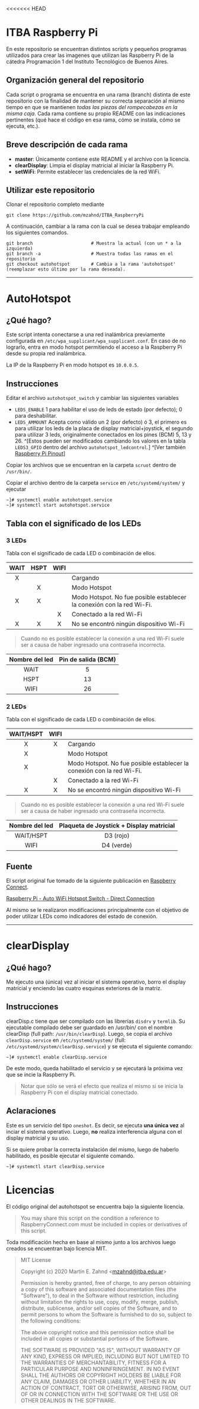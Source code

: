 <<<<<<< HEAD
# ITBA Raspberry Pi

En este repositorio se encuentran distintos scripts y pequeños programas utilizados para crear las imagenes que utilizan las Raspberry Pi de la cátedra Programación 1 del Instituto Tecnológico de Buenos Aires.

## Organización general del repositorio
Cada script o programa se encuentra en una rama (branch) distinta de este repositorio con la finalidad de mantener su correcta separación al mismo tiempo en que se mantienen _todas las piezas del rompecabezas en la misma caja_.
Cada rama contiene su propio README con las indicaciones pertinentes (qué hace el código en esa rama, cómo se instala, cómo se ejecuta, etc.).

## Breve descripción de cada rama
- **master**: Únicamente contiene este README y el archivo con la licencia.
- **clearDisplay**: Limpia el display matricial al iniciar la Raspberry Pi.
- **setWiFi**: Permite establecer las credenciales de la red WiFi.

## Utilizar este repositorio
Clonar el repositorio completo mediante
```
git clone https://github.com/mzahnd/ITBA_RaspberryPi
```

A continuación, cambiar a la rama con la cual se desea trabajar empleando los siguientes comandos.
```
git branch                      # Muestra la actual (con un * a la izquierda)
git branch -a                   # Muestra todas las ramas en el repositorio
git checkout autohotspot        # Cambia a la rama 'autohotspot' (reemplazar esto último por la rama deseada).
```

---

# AutoHotspot

## ¿Qué hago?
Este script intenta conectarse a una red inalámbrica previamente configurada en `/etc/wpa_supplicant/wpa_supplicant.conf`.
En caso de no lograrlo, entra en modo hotspot permitiendo el acceso a la Raspberry Pi desde su propia red inalámbrica.

La IP de la Raspberry Pi en modo hotspot es `10.0.0.5`.


## Instrucciones

Editar el archivo `autohotspot_switch` y cambiar las siguientes variables
- `LEDS_ENABLE` 1 para habilitar el uso de leds de estado (por defecto); 0 para deshabilitar.
- `LEDS_AMMOUNT` Acepta como válido un 2 (por defecto) ó 3, el primero es para utilizar los leds de la placa de display matricial+joystick, el segundo para utilizar 3 leds, originalmente conectados en los pines (BCM) 5, 13 y 26. ^[Estos pueden ser modificados cambiando los valores en la tabla `LEDS3_GPIO` dentro del archivo `autohotspot_ledcontrol`.] ^[Ver también [Raspberry Pi Pinout](https://pinout.xyz/)]

Copiar los archivos que se encuentran en la carpeta `scruot` dentro de `/usr/bin/`.

Copiar el archivo dentro de la carpeta `service` en `/etc/systemd/system/` y ejecutar
```console
~]# systemctl enable autohotspot.service
~]# systemctl start autohotspot.service
```

## Tabla con el significado de los LEDs

### 3 LEDs
Tabla con el significado de cada LED o combinación de ellos.

| WAIT | HSPT | WIFI | |
|:---:|:---:|:---:|:---|
| X |   |   | Cargando |
|   | X |   | Modo Hotspot |
| X | X |   | Modo Hotspot. No fue posible establecer la conexión con la red Wi-Fi. |
|   |   | X | Conectado a la red Wi-Fi |
| X | X | X | No se encontró ningún dispositivo Wi-Fi |

> Cuando no es posible establecer la conexión a una red Wi-Fi suele ser a causa de haber ingresado una contraseña incorrecta.

| Nombre del led | Pin de salida (BCM) |
| :---: | :---: |
| WAIT | 5 | 
| HSPT | 13 |
| WIFI | 26 |

### 2 LEDs
Tabla con el significado de cada LED o combinación de ellos.

| WAIT/HSPT | WIFI | |
|:---:|:---:|:---|
| X | X | Cargando |
| X |   | Modo Hotspot |
| X |   | Modo Hotspot. No fue posible establecer la conexión con la red Wi-Fi. |
|   | X | Conectado a la red Wi-Fi |
| X | X | No se encontró ningún dispositivo Wi-Fi |

> Cuando no es posible establecer la conexión a una red Wi-Fi suele ser a causa de haber ingresado una contraseña incorrecta.

| Nombre del led | Plaqueta de Joystick + Display matricial |
| :---: | :---: |
| WAIT/HSPT | D3 (rojo) | 
| WIFI | D4 (verde) |

## Fuente
El script original fue tomado de la siguiente publicación en [Raspberry Connect](https://www.raspberryconnect.com/). 

[Raspberry Pi - Auto WiFi Hotspot Switch - Direct Connection](https://www.raspberryconnect.com/projects/65-raspberrypi-hotspot-accesspoints/158-raspberry-pi-auto-wifi-hotspot-switch-direct-connection)

Al mismo se le realizaron modificaciones principalmente con el objetivo de poder utilizar LEDs como indicadores del estado de conexión.

---

# clearDisplay

## ¿Qué hago?
Me ejecuto una (única) vez al iniciar el sistema operativo, borro el display matricial y enciendo las cuatro esquinas exteriores de la matriz.

## Instrucciones
clearDisp.c tiene que ser compilado con las librerías `disdrv` y `termlib`.
Su ejecutable compilado debe ser guardado en /usr/bin/ con el nombre clearDisp (full path: `/usr/bin/clearDisp`).
Luego, se copia el archivo `clearDisp.service` en `/etc/systemd/system/` (full: `/etc/systemd/system/clearDisp.service`) y se ejecuta el siguiente comando:
```
~]# systemctl enable clearDisp.service
```
De este modo, queda habilitado el servicio y se ejecutará la próxima vez que se incie la Raspberry Pi.

> Notar que sólo se verá el efecto que realiza el mismo si se inicia la Raspberry Pi con el display matricial conectado.

## Aclaraciones
Este es un servicio del tipo `oneshot`. Es decir, se ejecuta **una única vez** al inciar el sistema operativo.
Luego, **no** realiza interferencia alguna con el display matricial y su uso.

Si se quiere probar la correcta instalación del mismo, luego de haberlo habilitado, es posible ejecutar el siguiente comando.
```
~]# systemctl start clearDisp.service
```

# Licencias
El código original del autohotspot se encuentra bajo la siguiente licencia.
> You may share this script on the condition a reference to RaspberryConnect.com must be included in copies or derivatives of this script. 

Toda modificación hecha en base al mismo junto a los archivos luego creados se encuentran bajo licencia MIT.

> MIT License
> 
> Copyright (c) 2020 Martín E. Zahnd \<mzahnd@itba.edu.ar>
> 
> Permission is hereby granted, free of charge, to any person obtaining a copy of this software and associated documentation files (the "Software"), to deal in the Software without restriction, including without limitation the rights to use, copy, modify, merge, publish, distribute, sublicense, and/or sell copies of the Software, and to permit persons to whom the Software is furnished to do so, subject to the following conditions:
> 
> The above copyright notice and this permission notice shall be included in all copies or substantial portions of the Software.
> 
> THE SOFTWARE IS PROVIDED "AS IS", WITHOUT WARRANTY OF ANY KIND, EXPRESS OR IMPLIED, INCLUDING BUT NOT LIMITED TO THE WARRANTIES OF MERCHANTABILITY, FITNESS FOR A PARTICULAR PURPOSE AND NONINFRINGEMENT. IN NO EVENT SHALL THE AUTHORS OR COPYRIGHT HOLDERS BE LIABLE FOR ANY CLAIM, DAMAGES OR OTHER LIABILITY, WHETHER IN AN ACTION OF CONTRACT, TORT OR OTHERWISE, ARISING FROM, OUT OF OR IN CONNECTION WITH THE SOFTWARE OR THE USE OR OTHER DEALINGS IN THE SOFTWARE.
